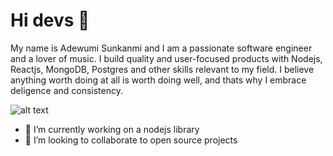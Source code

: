 # Hi devs 👋
 My name is Adewumi Sunkanmi and I am a passionate software engineer and a lover of music.
 I build quality and user-focused products with Nodejs, Reactjs, MongoDB, Postgres and other skills relevant to my field. I believe anything worth doing at all is worth doing    well, and thats why I embrace deligence and consistency.

![alt text](https://nodejs.org/static/images/logo-hexagon-card.png)

- 🔭 I’m currently working on a nodejs library
- 👯 I’m looking to collaborate to open source projects 

